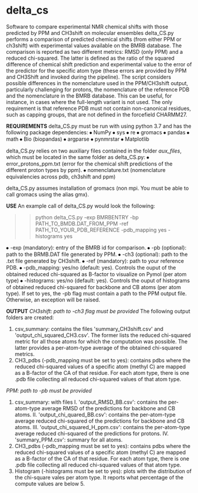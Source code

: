 # delta_cs
Software to compare experimental NMR chemical shifts with those predicted by PPM and CH3shift on molecular ensembles
delta_CS.py performs a comparison of predicted chemical shifts (from either PPM or ch3shift) with experimental values available on the BMRB database. The comparison is reported as two different metrics: RMSD (only PPM) and a reduced chi-squared. The latter is defined as the ratio of the squared difference of chemical shift prediction and experimental value to the error of the predictor for the specific atom type (these errors are provided by PPM and CH3Shift and invoked during the pipeline). 
The script considers possible differences in the nomenclature used in the PPM/CH3shift output, particularly challenging for protons, the nomenclature of the reference PDB and the nomenclature in the BMRB database. This can be useful, for instance, in cases where the full-length variant is not used. The only requirement is that reference PDB must not contain non-canonical residues, such as capping groups, that are not defined in the forcefield CHARMM27. 

**REQUIREMENTS**
delta_CS.py must be run with using python 3.7 and has the following package dependencies:
⦁	NumPy
⦁	sys
⦁	re
⦁	gromacs
⦁	pandas
⦁	math
⦁	Bio (biopandas)
⦁	argparse
⦁	pynmrstar
⦁	Matplotlib

delta_CS.py relies on two auxiliary files contained in the folder *aux_files*, which must be located in the same folder as delta_CS.py:
⦁	error_protons_ppm.txt (error for the chemical shift predictions of the different proton types by ppm).
⦁	nomenclature.txt (nomenclature equivalencies across pdb, ch3shift and ppm)

delta_CS.py assumes installation of gromacs (non mpi. You must be able to call gromacs using the alias gmx).

**USE**
An example call of delta_CS.py would look the following:
>>  python delta_CS.py -exp BMRBENTRY -bp PATH_TO_BMDB.DAT_FROM_PPM  -ref PATH_TO_YOUR_PDB_REFERENCE -pdb_mapping yes -histograms yes

⦁	-exp (mandatory): entry of the BMRB id for comparison. 
⦁	-pb (optional): path to the BRMB.DAT file generated by PPM.
⦁	-ch3 (optional): path to the .txt file generated by CH3shift. 
⦁	-ref (mandatory): path to your reference PDB.
⦁	-pdb_mapping: yes/no (default: yes). Controls the ouput of the obtained reduced chi-squared as B-factor to visualize on Pymol (per atom type)
⦁	-histograms: yes/no (default: yes). Controls the ouput of histograms of obtained reduced chi-squared for backbone and CB atoms (per atom type). If set to yes, the -pb flag must contain a path to the PPM output file. Otherwise, an exception will be raised.  

**OUTPUT** 
*CH3shift: path to -ch3 flag must be provided*
The following output folders are created:
1. csv_summary: contains the files 'summary_CH3shift.csv' and 'output_chi_squared_CH3.csv'. The former lists the reduced chi-squared metric for all those atoms for which the computation was possible. The latter provides a per-atom-type average of the obtained chi-squared metrics. 
2. CH3_pdbs (-pdb_mapping must be set to yes): contains pdbs where the reduced chi-squared values of a specific atom (methyl C) are mapped as a B-factor of the CA of that residue. For each atom type, there is one .pdb file collecting all reduced chi-squared values of that atom type. 

*PPM: path to -pb must be provided*
1. csv_summary: with files
    I.  'output_RMSD_BB.csv': contains the per-atom-type average RMSD of the predictions for backbone and CB atoms.
    II. 'output_chi_quared_BB.csv': contains the per-atom-type average reduced chi-squared of the predictions for backbone and CB atoms.
    III. 'output_chi_squared_H_ppm.csv': contains the per-atom-type average reduced chi-squared of the predictions for protons.
    IV. 'summary_PPM.csv': summary for all atoms.
2. CH3_pdbs (-pdb_mapping must be set to yes): contains pdbs where the reduced chi-squared values of a specific atom (methyl C) are mapped as a B-factor of the CA of that residue. For each atom type, there is one .pdb file collecting all reduced chi-squared values of that atom type.
3. Histogram (-histograms must be set to yes): plots with the distribution of the chi-square vales per atom type. It reports what percentage of the compute values are below 5.
